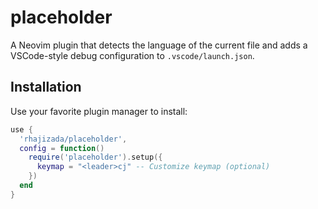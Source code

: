 # placeholder

A Neovim plugin that detects the language of the current file and adds a
VSCode-style debug configuration to `.vscode/launch.json`.

## Installation

Use your favorite plugin manager to install:

```lua
use {
  'rhajizada/placeholder',
  config = function()
    require('placeholder').setup({
      keymap = "<leader>cj" -- Customize keymap (optional)
    })
  end
}
```
